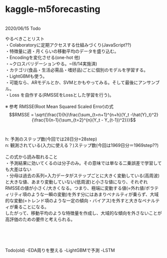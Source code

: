 # kaggle-m5forecasting
<br />
2020/06/15 Todo <br />

やるべきことリスト<br />
・Colaboratoryに定期アクセスする仕組みづくり(JavaScript??)<br />
・特徴量に週・月くらいの移動平均のデータを盛り込む。<br />
・Encodingを変化させる(one-hot 他)<br />
・~クロスバリデーションやる。~(6/14実施済)<br />
・カテゴリ(食品・生活必需品・嗜好品)ごとに個別のモデルを学習する。<br />
・LightGBMも使う。<br />
・可能なら、ARモデルとか、SVMとかもやってみる。そして最後にアンサンブル。<br />
・Loss を自作する(RMSSEをLossとした学習を行う)。<br />
<br />
※ 参考 RMSSE(Root Mean Squared Scaled Error)の式<br />
$$RMSSE = \sqrt{\frac{1}{h}\frac{\sum_{t=n+1}^{n+h}(Y_t -\hat{Y}_t)^2}{\frac{1}{n-1}{\sum_{t=2}^{n}(Y_t - Y_{t-1})^2}}}$$<br />
<br />
h: 予測のステップ数(今回では28日分=28step)<br />
n: 観測されている(入力に使える？)ステップ数(今回は1969日分＝1969step??)<br />
<br />
この式から読み取れること<br />
・予測結果に効いてくるのは分子のみ。その意味では単なる二乗誤差で学習しても大差はない<br />
・分母は過去の系列=入力データがステップごとに大きく変動している(高周波)と大きな値、あまり変動していない(低周波)と小さな値になり、それぞれRMSSEの値が小さく/大きくなる。つまり、極端に変動する値(=外れ値/ボラティリティ項のような一瞬の変動)を外す分にはあまりペナルティが乗らず、大域的な変動(=トレンド項のような一定の傾向・バイアス)を外すと大きなペナルティが乗ることになる。<br />
したがって、移動平均のような特徴量を作成し、大域的な傾向を外さないことが高評価のための要件と考えられる。

<br />
<br />
<br />

Todo(old)
-EDA周りを整える
-LightGBMで予測
-LSTM


